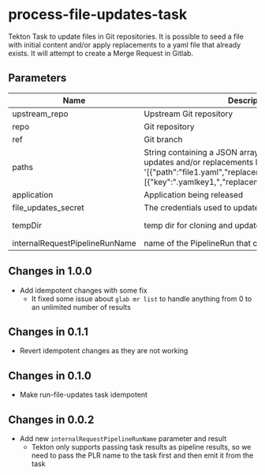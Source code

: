 # process-file-updates-task

Tekton Task to update files in Git repositories. It is possible to seed a file with initial content and/or apply
replacements to a yaml file that already exists. It will attempt to create a Merge Request in Gitlab.

## Parameters

| Name                           | Description                                                                                                                                                                              | Optional | Default value                            |
| ------------------------------ | ---------------------------------------------------------------------------------------------------------------------------------------------------------------------------------------- | -------- | ---------------------------------------- |
| upstream_repo                  | Upstream Git repository                                                                                                                                                                  | No       | -                                        |
| repo                           | Git repository                                                                                                                                                                           | No       | -                                        |
| ref                            | Git branch                                                                                                                                                                               | No       | -                                        |
| paths                          | String containing a JSON array of file paths and its updates and/or replacements E.g. '[{"path":"file1.yaml","replacements":[{"key":".yamlkey1,","replacement":"\|regex\|replace\|"}]}]' | No       | -                                        |
| application                    | Application being released                                                                                                                                                               | No       | -                                        |
| file_updates_secret            | The credentials used to update the git repo                                                                                                                                              | Yes      | file-updates-secret                      |
| tempDir                        | temp dir for cloning and updates                                                                                                                                                         | Yes      | /tmp/$(context.taskRun.uid)/file-updates |
| internalRequestPipelineRunName | name of the PipelineRun that called this task                                                                                                                                            | No       | -                                        |

## Changes in 1.0.0
* Add idempotent changes with some fix
  - It fixed some issue about `glab mr list` to handle anything from 0 to
    an unlimited number of results

## Changes in 0.1.1
* Revert idempotent changes as they are not working

## Changes in 0.1.0
* Make run-file-updates task idempotent

## Changes in 0.0.2
* Add new `internalRequestPipelineRunName` parameter and result
  - Tekton only supports passing task results as pipeline results,
    so we need to pass the PLR name to the task first and then emit it from the task
